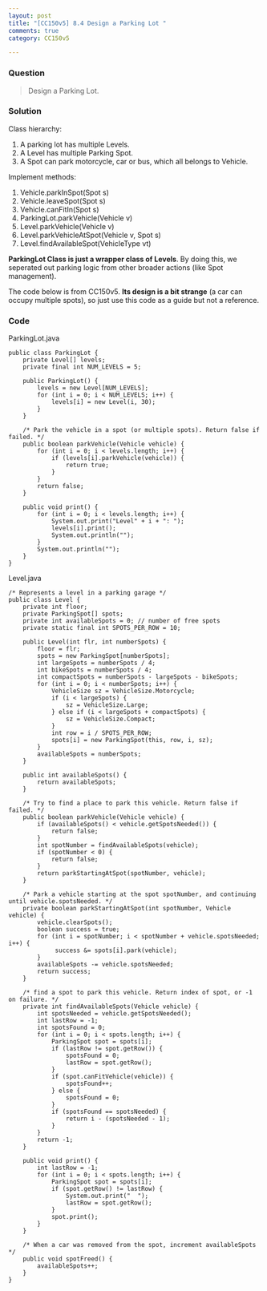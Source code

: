 ```yaml
---
layout: post
title: "[CC150v5] 8.4 Design a Parking Lot "
comments: true
category: CC150v5

---
```


### Question

> Design a Parking Lot. 

### Solution

Class hierarchy:

1. A parking lot has multiple Levels.
1. A Level has multiple Parking Spot.
1. A Spot can park motorcycle, car or bus, which all belongs to Vehicle. 

Implement methods:

1. Vehicle.parkInSpot(Spot s)
1. Vehicle.leaveSpot(Spot s)
1. Vehicle.canFitIn(Spot s)
1. ParkingLot.parkVehicle(Vehicle v)
1. Level.parkVehicle(Vehicle v)
1. Level.parkVehicleAtSpot(Vehicle v, Spot s)
1. Level.findAvailableSpot(VehicleType vt)

__ParkingLot Class is just a wrapper class of Levels__. By doing this, we seperated out parking logic from other broader actions (like Spot management). 

The code below is from CC150v5. __Its design is a bit strange__ (a car can occupy multiple spots), so just use this code as a guide but not a reference. 

### Code 

ParkingLot.java

    public class ParkingLot {
        private Level[] levels;
        private final int NUM_LEVELS = 5;
        
        public ParkingLot() {
            levels = new Level[NUM_LEVELS];
            for (int i = 0; i < NUM_LEVELS; i++) {
                levels[i] = new Level(i, 30);
            }
        }
        
        /* Park the vehicle in a spot (or multiple spots). Return false if failed. */
        public boolean parkVehicle(Vehicle vehicle) {
            for (int i = 0; i < levels.length; i++) {
                if (levels[i].parkVehicle(vehicle)) {
                    return true;
                }
            }
            return false;
        }

        public void print() {
            for (int i = 0; i < levels.length; i++) {
                System.out.print("Level" + i + ": ");
                levels[i].print();
                System.out.println("");
            }
            System.out.println("");
        }
    }

Level.java

    /* Represents a level in a parking garage */
    public class Level {
        private int floor;
        private ParkingSpot[] spots;
        private int availableSpots = 0; // number of free spots
        private static final int SPOTS_PER_ROW = 10;

        public Level(int flr, int numberSpots) {
            floor = flr;
            spots = new ParkingSpot[numberSpots];
            int largeSpots = numberSpots / 4;
            int bikeSpots = numberSpots / 4;
            int compactSpots = numberSpots - largeSpots - bikeSpots;
            for (int i = 0; i < numberSpots; i++) {
                VehicleSize sz = VehicleSize.Motorcycle;
                if (i < largeSpots) {
                    sz = VehicleSize.Large;
                } else if (i < largeSpots + compactSpots) {
                    sz = VehicleSize.Compact;
                }
                int row = i / SPOTS_PER_ROW;
                spots[i] = new ParkingSpot(this, row, i, sz);
            }
            availableSpots = numberSpots;
        }

        public int availableSpots() {
            return availableSpots;
        }

        /* Try to find a place to park this vehicle. Return false if failed. */
        public boolean parkVehicle(Vehicle vehicle) {
            if (availableSpots() < vehicle.getSpotsNeeded()) {
                return false;
            }
            int spotNumber = findAvailableSpots(vehicle);
            if (spotNumber < 0) {
                return false;
            }
            return parkStartingAtSpot(spotNumber, vehicle);
        }

        /* Park a vehicle starting at the spot spotNumber, and continuing until vehicle.spotsNeeded. */
        private boolean parkStartingAtSpot(int spotNumber, Vehicle vehicle) {
            vehicle.clearSpots();
            boolean success = true;
            for (int i = spotNumber; i < spotNumber + vehicle.spotsNeeded; i++) {
                 success &= spots[i].park(vehicle);
            }
            availableSpots -= vehicle.spotsNeeded;
            return success;
        }

        /* find a spot to park this vehicle. Return index of spot, or -1 on failure. */
        private int findAvailableSpots(Vehicle vehicle) {
            int spotsNeeded = vehicle.getSpotsNeeded();
            int lastRow = -1;
            int spotsFound = 0;
            for (int i = 0; i < spots.length; i++) {
                ParkingSpot spot = spots[i];
                if (lastRow != spot.getRow()) {
                    spotsFound = 0;
                    lastRow = spot.getRow();
                }
                if (spot.canFitVehicle(vehicle)) {
                    spotsFound++;
                } else {
                    spotsFound = 0;
                }
                if (spotsFound == spotsNeeded) {
                    return i - (spotsNeeded - 1);
                }
            }
            return -1;
        }

        public void print() {
            int lastRow = -1;
            for (int i = 0; i < spots.length; i++) {
                ParkingSpot spot = spots[i];
                if (spot.getRow() != lastRow) {
                    System.out.print("  ");
                    lastRow = spot.getRow();
                }
                spot.print();
            }
        }

        /* When a car was removed from the spot, increment availableSpots */
        public void spotFreed() {
            availableSpots++;
        }
    }


